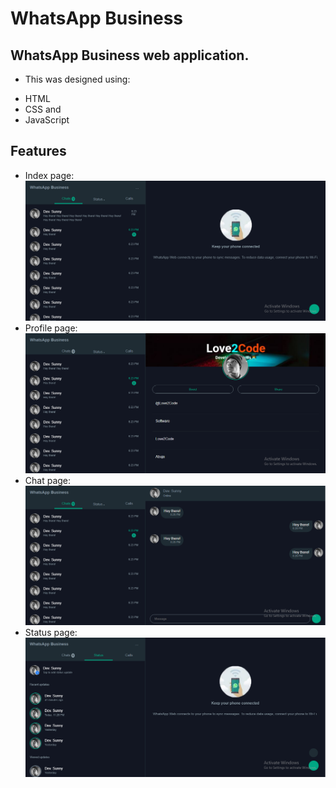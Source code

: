 # WhatsApp Business

## WhatsApp Business web application.
* This was designed using:
- HTML
- CSS and
- JavaScript

## Features
* Index page:
![img](assets/img/index.png?raw=true)
* Profile page:
![img](assets/img/profile.png?raw=true)
* Chat page:
![img](assets/img/chats.png?raw=true)
* Status page:
![img](assets/img/status.png?raw=true)
